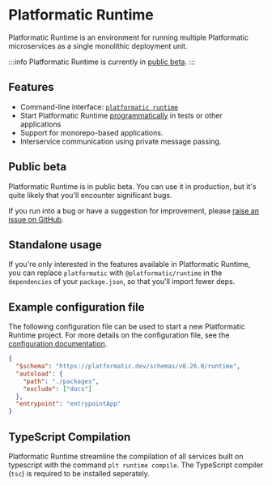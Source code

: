 # Platformatic Runtime

Platformatic Runtime is an environment for running multiple Platformatic
microservices as a single monolithic deployment unit.

:::info
Platformatic Runtime is currently in [public beta](#public-beta).
:::

## Features

- Command-line interface: [`platformatic runtime`](/reference/cli.md#runtime)
- Start Platformatic Runtime [programmatically](/reference/runtime/programmatic.md) in tests or other applications
- Support for monorepo-based applications.
- Interservice communication using private message passing.

## Public beta

Platformatic Runtime is in public beta. You can use it in production, but it's quite
likely that you'll encounter significant bugs.

If you run into a bug or have a suggestion for improvement, please
[raise an issue on GitHub](https://github.com/platformatic/platformatic/issues/new).

## Standalone usage

If you're only interested in the features available in Platformatic Runtime, you can replace `platformatic` with `@platformatic/runtime` in the `dependencies` of your `package.json`, so that you'll import fewer deps.

## Example configuration file

The following configuration file can be used to start a new Platformatic
Runtime project. For more details on the configuration file, see the
[configuration documentation](/reference/runtime/configuration.md).

```json
{
  "$schema": "https://platformatic.dev/schemas/v0.26.0/runtime",
  "autoload": {
    "path": "./packages",
    "exclude": ["docs"]
  },
  "entrypoint": "entrypointApp"
}
```

## TypeScript Compilation

Platformatic Runtime streamline the compilation of all services built on typescript with the command
`plt runtime compile`. The TypeScript compiler (`tsc`) is required to be installed seperately.
